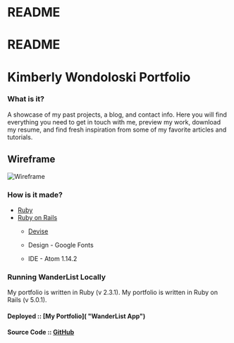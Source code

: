 # README

# README

# Kimberly Wondoloski Portfolio

### What is it?
A showcase of my past projects, a blog, and contact info.
Here you will find everything you need to get in touch with me, preview my work, download my resume, and find fresh inspiration from some of my favorite articles and tutorials.

## Wireframe
![Wireframe](app/assets/images/Wireframe.jpg)

### How is it made?
* [Ruby](https://www.ruby-lang.org/en/ "ruby.org")
* [Ruby on Rails](http://rubyonrails.org/ "rubyonrails.org")
    * [Devise](https://github.com/plataformatec/devise "Devise docs")

    * Design - Google Fonts
    * IDE - Atom 1.14.2

### Running WanderList Locally
My portfolio is written in Ruby (v 2.3.1).
My portfolio is written in Ruby on Rails (v 5.0.1).


#### Deployed :: [My Portfolio]( "WanderList App")
#### Source Code :: [GitHub](https://github.com/kimberlywondo/kimberly-wondoloski-portfolio "GitHub Repo")

